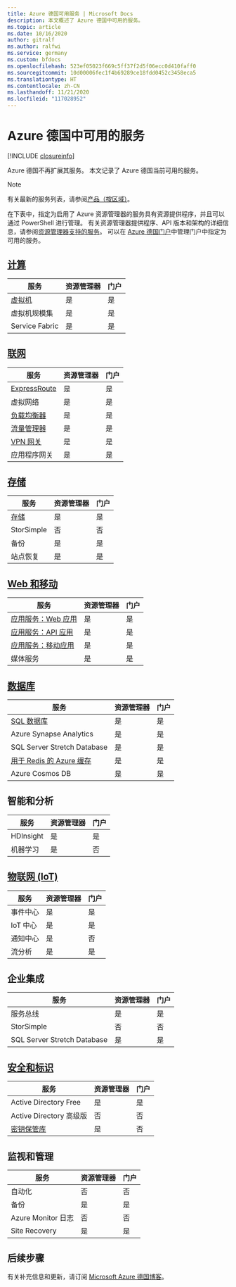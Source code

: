 ```yaml
---
title: Azure 德国可用服务 | Microsoft Docs
description: 本文概述了 Azure 德国中可用的服务。
ms.topic: article
ms.date: 10/16/2020
author: gitralf
ms.author: ralfwi
ms.service: germany
ms.custom: bfdocs
ms.openlocfilehash: 523ef05023f669c5ff37f2d5f06ecc0d410faff0
ms.sourcegitcommit: 10d00006fec1f4b69289ce18fdd0452c3458eca5
ms.translationtype: HT
ms.contentlocale: zh-CN
ms.lasthandoff: 11/21/2020
ms.locfileid: "117028952"
---
```

# <a name="available-services-in-azure-germany"></a>Azure 德国中可用的服务

[!INCLUDE [closureinfo](../../includes/germany-closure-info.md)]

Azure 德国不再扩展其服务。 本文记录了 Azure 德国当前可用的服务。 

>[!NOTE]
> 有关最新的服务列表，请参阅[产品（按区域）](https://azure.microsoft.com/regions/services/)。 
>
>

在下表中，指定为启用了 Azure 资源管理器的服务具有资源提供程序，并且可以通过 PowerShell 进行管理。 有关资源管理器提供程序、API 版本和架构的详细信息，请参阅[资源管理器支持的服务](../azure-resource-manager/management/resource-providers-and-types.md)。 可以在 [Azure 德国门户](https://portal.microsoftazure.de/)中管理门户中指定为可用的服务。 

## <a name="compute"></a>[计算](./germany-services-compute.md)

| 服务 | 资源管理器 | 门户 |
| --- | --- | --- |
| [虚拟机](./germany-services-compute.md#virtual-machines)  | 是 | 是 |
| 虚拟机规模集 | 是 | 是 |
| Service Fabric | 是 | 是 |


## <a name="networking"></a>[联网](./germany-services-networking.md)

| 服务 | 资源管理器 | 门户 |
| --- | --- | --- |
| [ExpressRoute](./germany-services-networking.md#expressroute-private-connectivity) | 是 | 是 |
| 虚拟网络 | 是 | 是 |
| [负载均衡器](./germany-services-networking.md#support-for-load-balancer) | 是 | 是 |
| [流量管理器](./germany-services-networking.md#support-for-traffic-manager)  | 是 | 是 |
|  [VPN 网关](./germany-services-networking.md#support-for-vpn-gateway) | 是 | 是 |
| 应用程序网关 | 是 | 是 |



## <a name="storage"></a>[存储](./germany-services-storage.md)

| 服务 | 资源管理器 | 门户 |
| --- | --- | --- |
| [存储](./germany-services-storage.md#storage) | 是 | 是 |
| StorSimple | 否 | 否 |
| 备份 | 是 | 是 |
| 站点恢复 | 是 | 是 |



## <a name="web-and-mobile"></a>[Web 和移动](./germany-services-webandmobile.md)

| 服务 | 资源管理器 | 门户 |
| --- | --- | --- |
| [应用服务：Web 应用](./germany-services-webandmobile.md#app-service) | 是 | 是 |
| [应用服务：API 应用](./germany-services-webandmobile.md#app-service) | 是 | 是 |
| [应用服务：移动应用](./germany-services-webandmobile.md#app-service) | 是 | 是 |
| 媒体服务 | 是 | 是 |


## <a name="databases"></a>[数据库](./germany-services-database.md)

| 服务 | 资源管理器 | 门户 |
| --- | --- | --- |
| [SQL 数据库](./germany-services-database.md#sql-database) | 是 | 是 |
| Azure Synapse Analytics | 是 | 是 |
| SQL Server Stretch Database | 是 | 是 |
| [用于 Redis 的 Azure 缓存](./germany-services-database.md#azure-cache-for-redis) | 是 | 是 |
| Azure Cosmos DB | 是 | 是 |


## <a name="intelligence-and-analytics"></a>智能和分析

| 服务 | 资源管理器 | 门户 |
| --- | --- | --- |
| HDInsight | 是 | 是 |
| 机器学习 | 是 | 否 |


## <a name="internet-of-things-iot"></a>[物联网 (IoT)](./germany-services-iot.md)

| 服务 | 资源管理器 | 门户 |
| --- | --- | --- |
| 事件中心 | 是 | 是 |
| IoT 中心 | 是 | 是 |
| 通知中心 | 是 | 否 |
| 流分析 | 是 | 是 |


## <a name="enterprise-integration"></a>企业集成

| 服务 | 资源管理器 | 门户 |
| --- | --- | --- |
| 服务总线 | 是 | 是 |
| StorSimple | 否 | 否 |
| SQL Server Stretch Database | 是 | 是 |



## <a name="security-and-identity"></a>[安全和标识](./germany-services-securityandidentity.md)

| 服务 | 资源管理器 | 门户 |
| --- | --- | --- |
| Active Directory Free | 是 | 是 |
| Active Directory 高级版 | 否 | 否 |
|  [密钥保管库](./germany-services-securityandidentity.md#key-vault)  | 是 | 否 |



## <a name="monitoring-and-management"></a>监视和管理

| 服务 | 资源管理器 | 门户 |
| --- | --- | --- |
| 自动化 | 否 | 否 |
| 备份 | 是 | 是 |
| Azure Monitor 日志 | 否 | 否 |
| Site Recovery | 是 | 是 |



## <a name="next-steps"></a>后续步骤
有关补充信息和更新，请订阅 [Microsoft Azure 德国博客](/archive/blogs/azuregermany/)。